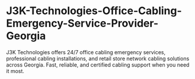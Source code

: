 # J3K-Technologies-Office-Cabling-Emergency-Service-Provider-Georgia
J3K Technologies offers 24/7 office cabling emergency services, professional cabling installations, and retail store network cabling solutions across Georgia. Fast, reliable, and certified cabling support when you need it most.
